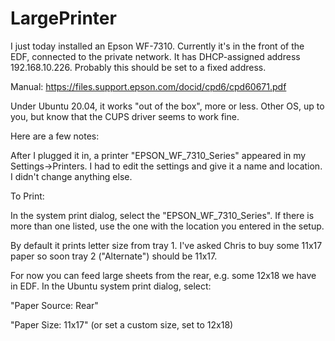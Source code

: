# LargePrinter
I just today installed an Epson WF-7310.  Currently it's in the front of the EDF, connected to the private network.  It has DHCP-assigned address 192.168.10.226.  Probably this should be set to a fixed address.

Manual:  https://files.support.epson.com/docid/cpd6/cpd60671.pdf

Under Ubuntu 20.04, it works "out of the box", more or less.  Other OS, up to you, but know that the CUPS driver seems to work fine.

Here are a few notes:

After I plugged it in, a printer "EPSON_WF_7310_Series" appeared in my Settings->Printers.
I had to edit the settings and give it a name and location.  I didn't change anything else.

To Print:

In the system print dialog, select the "EPSON_WF_7310_Series".  If there is more than one listed, use the one with the location you entered in the setup.

By default it prints letter size from tray 1.  I've asked Chris to buy some 11x17 paper so soon tray 2 ("Alternate") should be 11x17.

For now you can feed large sheets from the rear, e.g. some 12x18 we have in EDF.  In the Ubuntu system print dialog, select:

"Paper Source: Rear"

"Paper Size: 11x17" (or set a custom size, set to 12x18)

